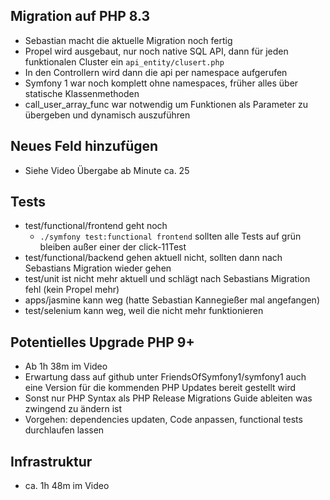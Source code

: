 ## Migration auf PHP 8.3

- Sebastian macht die aktuelle Migration noch fertig
- Propel wird ausgebaut, nur noch native SQL API, dann für jeden funktionalen Cluster ein ```api_entity/clusert.php```
- In den Controllern wird dann die api per namespace aufgerufen
- Symfony 1 war noch komplett ohne namespaces, früher alles über statische Klassenmethoden
- call_user_array_func war notwendig um Funktionen als Parameter zu übergeben und dynamisch auszuführen

## Neues Feld hinzufügen

- Siehe Video Übergabe ab Minute ca. 25

## Tests

- test/functional/frontend geht noch
	- ```./symfony test:functional frontend``` sollten alle Tests auf grün bleiben außer einer der click-11Test
- test/functional/backend gehen aktuell nicht, sollten dann nach Sebastians Migration wieder gehen
- test/unit ist nicht mehr aktuell und schlägt nach Sebastians Migration fehl (kein Propel mehr)
- apps/jasmine kann weg (hatte Sebastian Kannegießer mal angefangen)
- test/selenium kann weg, weil die nicht mehr funktionieren

## Potentielles Upgrade PHP 9+

- Ab 1h 38m im Video
- Erwartung dass auf github unter FriendsOfSymfony1/symfony1 auch eine Version für die kommenden PHP Updates bereit gestellt wird
- Sonst nur PHP Syntax als PHP Release Migrations Guide ableiten was zwingend zu ändern ist
- Vorgehen: dependencies updaten, Code anpassen, functional tests durchlaufen lassen

## Infrastruktur

- ca. 1h 48m im Video
